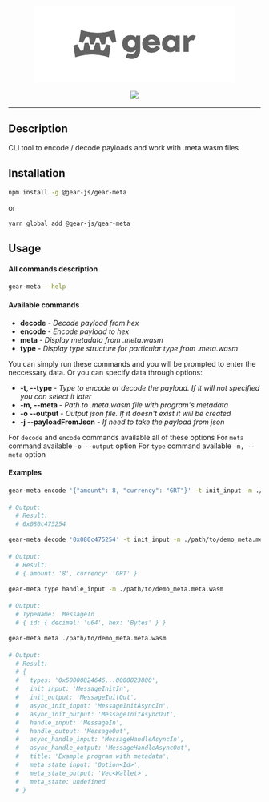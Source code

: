 <p align="center">
  <a href="https://gear-tech.io">
    <img src="https://github.com/gear-tech/gear/blob/master/images/logo-grey.png" width="400" alt="GEAR">
  </a>
</p>
<p align=center>
    <a href="https://github.com/gear-tech/gear-js/blob/master/LICENSE"><img src="https://img.shields.io/badge/License-GPL%203.0-success"></a>
</p>
<hr>

## Description

CLI tool to encode / decode payloads and work with .meta.wasm files

## Installation

```sh
npm install -g @gear-js/gear-meta
```

or

```sh
yarn global add @gear-js/gear-meta
```

## Usage

#### All commands description

```sh
gear-meta --help
```

#### Available commands

- **decode** - _Decode payload from hex_
- **encode** - _Encode payload to hex_
- **meta** - _Display metadata from .meta.wasm_
- **type** - _Display type structure for particular type from .meta.wasm_

You can simply run these commands and you will be prompted to enter the neccessary data.
Or you can specify data through options:

- **-t, --type <type>** - _Type to encode or decode the payload. If it will not specified you can select it later_
- **-m, --meta <path>** - _Path to .meta.wasm file with program's metadata_
- **-o --output <path>** - _Output json file. If it doesn't exist it will be created_
- **-j --payloadFromJson** - _If need to take the payload from json_

For `decode` and `encode` commands available all of these options
For `meta` command available `-o --output` option
For `type` command available `-m, --meta` option

#### Examples

```sh
gear-meta encode '{"amount": 8, "currency": "GRT"}' -t init_input -m ./path/to/demo_meta.meta.wasm

# Output:
  # Result:
  # 0x080c475254
```

```sh
gear-meta decode '0x080c475254' -t init_input -m ./path/to/demo_meta.meta.wasm

# Output:
  # Result:
  # { amount: '8', currency: 'GRT' }
```

```sh
gear-meta type handle_input -m ./path/to/demo_meta.meta.wasm

# Output:
  # TypeName:  MessageIn
  # { id: { decimal: 'u64', hex: 'Bytes' } }
```

```sh
gear-meta meta ./path/to/demo_meta.meta.wasm

# Output:
  # Result:
  # {
  #   types: '0x50000824646...0000023800',
  #   init_input: 'MessageInitIn',
  #   init_output: 'MessageInitOut',
  #   async_init_input: 'MessageInitAsyncIn',
  #   async_init_output: 'MessageInitAsyncOut',
  #   handle_input: 'MessageIn',
  #   handle_output: 'MessageOut',
  #   async_handle_input: 'MessageHandleAsyncIn',
  #   async_handle_output: 'MessageHandleAsyncOut',
  #   title: 'Example program with metadata',
  #   meta_state_input: 'Option<Id>',
  #   meta_state_output: 'Vec<Wallet>',
  #   meta_state: undefined
  # }
```
